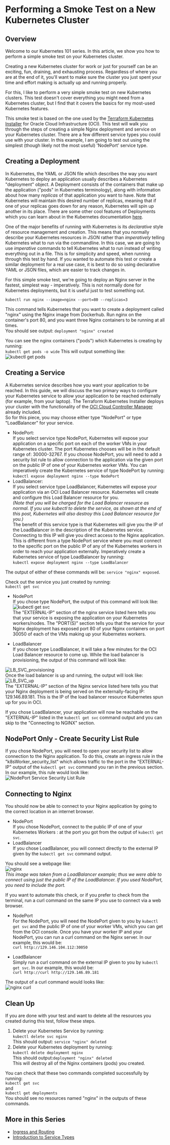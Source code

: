 # Performing a Smoke Test on a New Kubernetes Cluster


## Overview

Welcome to our Kubernetes 101 series. In this article, we show you how to perform a simple smoke test on your Kubernetes cluster.

Creating a new Kubernetes cluster for work or just for yourself can be an exciting, fun, draining, and exhausting process. Regardless of where you are at the end of it, you'll want to make sure the cluster you just spent your time and effort making is actually up and running properly.

For this, I like to perform a very simple smoke test on new Kubernetes clusters. This test doesn't cover everything you might need from a Kubernetes cluster, but I find that it covers the basics for my most-used Kubernetes features.

This smoke test is based on the one used by the [Terraform Kubernetes Installer](https://github.com/oracle/terraform-kubernetes-installer) for Oracle Cloud Infrastructure (OCI). This test will walk you through the steps of creating a simple Nginx deployment and service on your Kubernetes cluster.  There are a few different service types you could use with your cluster. In this example, I am going to test out using the simplest (though likely not the most useful) 'NodePort' service type.

## Creating a Deployment
In Kubernetes, the YAML or JSON file which describes the way you want Kubernetes to deploy an application usually describes a Kubernetes "deployment" object. A Deployment consists of the containers that make up the application ("pods" in Kubernetes terminology), along with information about how many *replicas* of that application you want to have. Note that Kubernetes will maintain this desired number of replicas, meaning that if one of your replicas goes down for any reason, Kubernetes will spin up another in its place. There are some other cool features of Deployments which you can learn about in the Kubernetes documentation [here](https://kubernetes.io/docs/concepts/workloads/controllers/deployment/).

One of the major benefits of running with Kubernetes is its *declarative* style of resource management and creation. This means that you normally describe your Kubernetes resources in JSON rather than *imperatively* telling Kubernetes what to run via the commandline. In this case, we are going to use *imperative* commands to tell Kubernetes what to run instead of writing everything out in a file. This is for simplicity and speed, when running through this test by hand. If you wanted to automate this test or create a similar deployment for a real use case, it is best to do so using declarative YAML or JSON files, which are easier to track changes in.

For this simple smoke test, we're going to deploy an Nginx server in the fastest, simplest way - imperatively. This is not normally done for Kubernetes deployments, but it is useful just to test something out.

`kubectl run nginx --image=nginx --port=80 --replicas=3`

This command tells Kubernetes that you want to create a deployment called "nginx" using the Nginx image from Dockerhub. Run nginx on the container's port 80, and you want three Nginx containers to be running at all times.<br/>
You should see output: `deployment "nginx" created`

You can see the nginx containers ("pods") which Kubernetes is creating by running:<br/>
`kubectl get pods -o wide`
This will output something like:<br/>
![kubectl get pods](./images/kubectl_get_pods.png "kubectl get pods")<br/>

## Creating a Service
A Kubernetes service describes how you want your application to be reached. In this guide, we will discuss the two primary ways to configure your Kubernetes service to allow your application to be reached externally (for example, from your laptop).
The Terraform Kubernetes Installer deploys your cluster with the functionality of the [OCI Cloud Controller Manager](https://github.com/oracle/oci-cloud-controller-manager) already included. <br/>
So for this piece, you may choose either type "NodePort" or type "LoadBalancer" for your service.
* NodePort:<br/>
If you select service type NodePort, Kubernetes will expose your application on a specific port on each of the worker VMs in your Kubernetes cluster. The port Kubernetes chooses will be in the default range of: 30000-32767. If you choose NodePort, you will need to add a security list rule to allow connection to the application via the given port on the public IP of one of your Kubernetes worker VMs. You can imperatively create the Kubernetes service of type NodePort by running:<br/>
`kubectl expose deployment nginx --type NodePort`<br/>
* LoadBalancer:<br/>
If you select service type LoadBalancer, Kubernetes will expose your application via an OCI Load Balancer resource. Kubernetes will create and configure this Load Balancer resource for you.<br/> *(Note that you will be charged for the Load Balancer resource as normal. If you use kubectl to delete the service, as shown at the end of this post, Kubernetes will also destroy this Load Balancer resource for you.)*<br/> The benefit of this service type is that Kubernetes will give you the IP of the LoadBalancer in the description of the Kubernetes service. Connecting to this IP will give you direct access to the Nginx application. This is different from a type NodePort service where you must connect to the specific port on the public IP of any of the Kubernetes workers in order to reach your application externally. Imperatively create a Kubernetes service of type LoadBalancer by running:<br/>
`kubectl expose deployment nginx --type LoadBalancer`<br/>

The output of either of these commands will be: `service "nginx" exposed`.

Check out the service you just created by running:<br/>
`kubectl get svc`<br/>

* NodePort<br/>
If you chose type NodePort, the output of this command will look like: <br/>
![kubectl get svc](./images/kubectl_get_svc_nodeport.png "nginx curl")<br/>
The "EXTERNAL-IP" section of the nginx service listed here tells you that your service is exposing the application on your Kubernetes workers/nodes. The "PORT(S)" section tells you that the service for your Nginx deployment has exposed port 80 of your Nginx containers on port 30050 of each of the VMs making up your Kubernetes workers.


* LoadBalancer<br/>
If you chose type LoadBalancer, it will take a few minutes for the OCI Load Balancer resource to come up. While the load balancer is provisioning, the output of this command will look like: <br/>

 ![LB_SVC_provisioning](./images/LB_SVC_provisioning.png "LB_SVC_up") <br/>
 Once the load balancer is up and running, the output will look like:<br/>
 ![LB_SVC_up](./images/LB_SVC_up.png "LB_SVC_up")<br/>
 The "EXTERNAL-IP" section of the Nginx service listed here tells you that your Nginx deployment is being served on the externally-facing IP: 129.146.89.181. This is the IP of the load balancer resource Kubernetes spun up for you in OCI.


 If you chose LoadBalancer, your application will now be reachable on the "EXTERNAL-IP" listed in the `kubectl get svc` command output and you can skip to the "Connecting to NGINX" section.<br/>

 ## NodePort Only - Create Security List Rule

If you chose NodePort, you will need to open your security list to allow connection to the Nginx application.
To do this, create an ingress rule in the "k8sWorker_security_list" which allows traffic to the port in the "EXTERNAL-IP" output of the `kubectl get svc` command you ran in the previous section. In our example, this rule would look like:<br/>
![NodePort Service Security List Rule](./images/svc_sec_rule.png "NodePort Service Security List Rule")<br/>


## Connecting to Nginx
You should now be able to connect to your Nginx application by going to the correct location in an internet browser.
* NodePort<br/>
If you chose NodePort, connect to the public IP of one of your Kubernetes Workers : at the port you got from the output of `kubectl get svc`.
* LoadBalancer<br/>
If you chose LoadBalancer, you will connect directly to the external IP given by the `kubectl get svc` command output.

You should see a webpage like:<br/>
![nginx](./images/nginx.png "nginx welcome")<br/>
*This image was taken from a LoadBalancer example; thus we were able to connect using just the public IP of the LoadBalancer. If you used NodePort, you need to include the port.*

If you want to automate this check, or if you prefer to check from the terminal, run a curl command on the same IP you use to connect via a web browser.
<br/>
* NodePort<br/>
For the NodePort, you will need the NodePort given to you by `kubectl get svc` and the public IP of one of your worker VMs, which you can get from the OCI console.
Once you have your worker IP and your NodePort, you can run a curl command on the Nginx server. In our example, this would be:<br/>
`curl http://129.146.104.112:30050`<br/>

* LoadBalancer<br/>
Simply run a curl command on the external IP given to you by `kubectl get svc`. In our example, this would be:<br/>
`curl http://curl http://129.146.89.181`<br/>

The output of a curl command would looks like:<br/>
![nginx curl](./images/nginx_curl.png "nginx curl")<br/>

## Clean Up
If you are done with your test and want to delete all the resources you created during this test, follow these steps.
1. Delete your Kubernetes Service by running:<br/>
`kubectl delete svc nginx`<br/>
This should output: `service "nginx" deleted`<br/>
2. Delete your Kubernetes deployment by running:<br/>
`kubectl delete deployment nginx`<br/>
This should output:`deployment "nginx" deleted`<br/>
This will destroy all of the Nginx containers (pods) you created.<br/>

You can check that these two commands completed successfully by running:<br/>
`kubectl get svc`<br/>
and<br/>
`kubectl get deployments`<br/>
You should see no resources named "nginx" in the outputs of these commands.

## More in this Series 

* [Ingress and Routing](ingress.md)
* [Introduction to Service Types](services.md)
